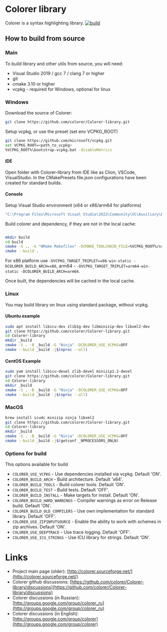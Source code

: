 # Colorer library

Colorer is a syntax highlighting library.
[![build](https://github.com/colorer/Colorer-library/actions/workflows/colorer_ci.yml/badge.svg)](https://github.com/colorer/Colorer-library/actions/workflows/colorer_ci.yml)

## How to build from source

### Main

To build library and other utils from source, you will need:

* Visual Studio 2019 / gcc 7 / clang 7 or higher
* git
* cmake 3.10 or higher
* vcpkg - required for Windows, optional for linux

### Windows

Download the source of Colorer:

```bash
git clone https://github.com/colorer/Colorer-library.git
```

Setup vcpkg, or use the preset (set env VCPKG_ROOT)

```bash
git clone https://github.com/microsoft/vcpkg.git
set VCPKG_ROOT=<path_to_vcpkg>
%VCPKG_ROOT%\bootstrap-vcpkg.bat -disableMetrics
```

#### IDE

Open folder with Colorer-library from IDE like as Clion, VSCode, VisualStudio.
In the CMakePresets file.json configurations have been created for standard builds.

#### Console

Setup Visual Studio environment (x64 or x86/arm64 for platforms)

```bash
"C:\Program Files\Microsoft Visual Studio\2022\Community\VC\Auxiliary\Build\vcvarsall.bat" x64
```

Build colorer and dependency, if they are not in the local cache:

```bash

mkdir build
cd build
cmake -S .. -G "NMake Makefiles" -DCMAKE_TOOLCHAIN_FILE=%VCPKG_ROOT%/scripts/buildsystems/vcpkg.cmake -DVCPKG_TARGET_TRIPLET=x64-win-static -DCOLORER_BUILD_ARCH=x64
cmake --build .
```

For x86 platform use `-DVCPKG_TARGET_TRIPLET=x86-win-static -DCOLORER_BUILD_ARCH=x86`, arm64 - `-DVCPKG_TARGET_TRIPLET=arm64-win-static -DCOLORER_BUILD_ARCH=arm64`.

Once built, the dependencies will be cached in the local cache.

### Linux

You may build library on linux using standard package, without vcpkg.

#### Ubuntu example

```bash
sudo apt install libicu-dev zlib1g-dev libminizip-dev libxml2-dev
git clone https://github.com/colorer/Colorer-library.git
cd Colorer-library
mkdir _build
cmake -S . -B _build -G "Ninja" -DCOLORER_USE_VCPKG=OFF
cmake --build _build -j$(nproc --all)
```

#### CentOS Example

```bash
sudo yum install libicu-devel zlib-devel minizip1.2-devel
git clone https://github.com/colorer/Colorer-library.git
cd Colorer-library
mkdir _build
cmake -S . -B _build -G "Ninja" -DCOLORER_USE_VCPKG=OFF
cmake --build _build -j$(nproc --all)
```
### MacOS

```bash
brew install icu4c minizip ninja libxml2
git clone https://github.com/colorer/Colorer-library.git
cd Colorer-library
mkdir _build
cmake -S . -B _build -G "Ninja" -DCOLORER_USE_VCPKG=OFF
cmake --build _build -j$(getconf _NPROCESSORS_ONLN)
```

### Options for build

This options available for build

* `COLORER_USE_VCPKG` - Use dependencies installed via vcpkg. Default 'ON'.
* `COLORER_BUILD_ARCH` - Build architecture. Default 'x64'.
* `COLORER_BUILD_TOOLS` - Build colorer tools. Default 'ON'.
* `COLORER_BUILD_TEST` - Build tests. Default 'OFF'.
* `COLORER_BUILD_INSTALL` - Make targets for install. Default 'ON'.
* `COLORER_BUILD_HARD_WARNINGS` - Compiler warnings as error on Release build. Default 'ON'.
* `COLORER_BUILD_OLD_COMPILERS` - Use own implementation for standard library. Default 'OFF'.
* `COLORER_USE_ZIPINPUTSOURCE` - Enable the ability to work with schemes in zip archives. Default 'ON'.
* `COLORER_USE_DEEPTRACE` - Use trace logging. Default 'OFF'.
* `COLORER_USE_ICU_STRINGS` - Use ICU library for strings. Default 'ON'.

Links
========================

* Project main page (older): [http://colorer.sourceforge.net/](http://colorer.sourceforge.net/)
* Colorer github discussions: [https://github.com/colorer/Colorer-library/discussions](https://github.com/colorer/Colorer-library/discussions)
* Colorer discussions (in Russian): [http://groups.google.com/group/colorer_ru](http://groups.google.com/group/colorer_ru)
* Colorer discussions (in English): [http://groups.google.com/group/colorer](http://groups.google.com/group/colorer)
